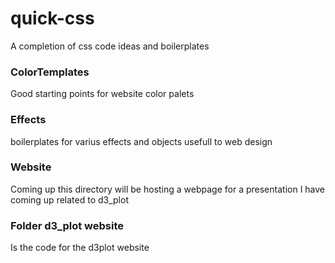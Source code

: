 # quick-css

A completion of css code ideas and boilerplates

### ColorTemplates
Good starting points for website color palets


### Effects
boilerplates for varius effects and objects usefull to web design

### Website
Coming up this directory will be hosting a webpage for a presentation I have coming up related to d3_plot

### Folder d3_plot website
Is the code for the d3plot website 
